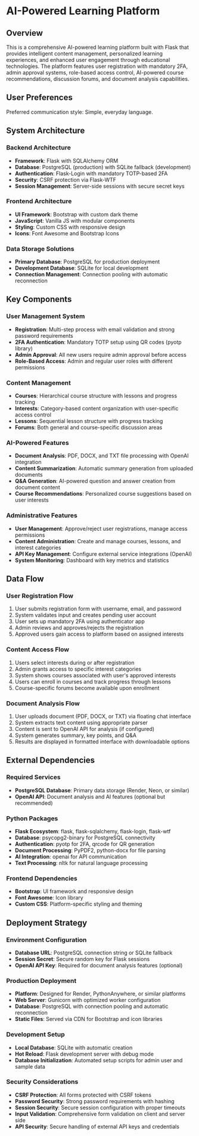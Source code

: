 # AI-Powered Learning Platform

## Overview

This is a comprehensive AI-powered learning platform built with Flask that provides intelligent content management, personalized learning experiences, and enhanced user engagement through educational technologies. The platform features user registration with mandatory 2FA, admin approval systems, role-based access control, AI-powered course recommendations, discussion forums, and document analysis capabilities.

## User Preferences

Preferred communication style: Simple, everyday language.

## System Architecture

### Backend Architecture
- **Framework**: Flask with SQLAlchemy ORM
- **Database**: PostgreSQL (production) with SQLite fallback (development)
- **Authentication**: Flask-Login with mandatory TOTP-based 2FA
- **Security**: CSRF protection via Flask-WTF
- **Session Management**: Server-side sessions with secure secret keys

### Frontend Architecture
- **UI Framework**: Bootstrap with custom dark theme
- **JavaScript**: Vanilla JS with modular components
- **Styling**: Custom CSS with responsive design
- **Icons**: Font Awesome and Bootstrap Icons

### Data Storage Solutions
- **Primary Database**: PostgreSQL for production deployment
- **Development Database**: SQLite for local development
- **Connection Management**: Connection pooling with automatic reconnection

## Key Components

### User Management System
- **Registration**: Multi-step process with email validation and strong password requirements
- **2FA Authentication**: Mandatory TOTP setup using QR codes (pyotp library)
- **Admin Approval**: All new users require admin approval before access
- **Role-Based Access**: Admin and regular user roles with different permissions

### Content Management
- **Courses**: Hierarchical course structure with lessons and progress tracking
- **Interests**: Category-based content organization with user-specific access control
- **Lessons**: Sequential lesson structure with progress tracking
- **Forums**: Both general and course-specific discussion areas

### AI-Powered Features
- **Document Analysis**: PDF, DOCX, and TXT file processing with OpenAI integration
- **Content Summarization**: Automatic summary generation from uploaded documents
- **Q&A Generation**: AI-powered question and answer creation from document content
- **Course Recommendations**: Personalized course suggestions based on user interests

### Administrative Features
- **User Management**: Approve/reject user registrations, manage access permissions
- **Content Administration**: Create and manage courses, lessons, and interest categories
- **API Key Management**: Configure external service integrations (OpenAI)
- **System Monitoring**: Dashboard with key metrics and statistics

## Data Flow

### User Registration Flow
1. User submits registration form with username, email, and password
2. System validates input and creates pending user account
3. User sets up mandatory 2FA using authenticator app
4. Admin reviews and approves/rejects the registration
5. Approved users gain access to platform based on assigned interests

### Content Access Flow
1. Users select interests during or after registration
2. Admin grants access to specific interest categories
3. System shows courses associated with user's approved interests
4. Users can enroll in courses and track progress through lessons
5. Course-specific forums become available upon enrollment

### Document Analysis Flow
1. User uploads document (PDF, DOCX, or TXT) via floating chat interface
2. System extracts text content using appropriate parser
3. Content is sent to OpenAI API for analysis (if configured)
4. System generates summary, key points, and Q&A
5. Results are displayed in formatted interface with downloadable options

## External Dependencies

### Required Services
- **PostgreSQL Database**: Primary data storage (Render, Neon, or similar)
- **OpenAI API**: Document analysis and AI features (optional but recommended)

### Python Packages
- **Flask Ecosystem**: flask, flask-sqlalchemy, flask-login, flask-wtf
- **Database**: psycopg2-binary for PostgreSQL connectivity
- **Authentication**: pyotp for 2FA, qrcode for QR generation
- **Document Processing**: PyPDF2, python-docx for file parsing
- **AI Integration**: openai for API communication
- **Text Processing**: nltk for natural language processing

### Frontend Dependencies
- **Bootstrap**: UI framework and responsive design
- **Font Awesome**: Icon library
- **Custom CSS**: Platform-specific styling and theming

## Deployment Strategy

### Environment Configuration
- **Database URL**: PostgreSQL connection string or SQLite fallback
- **Session Secret**: Secure random key for Flask sessions
- **OpenAI API Key**: Required for document analysis features (optional)

### Production Deployment
- **Platform**: Designed for Render, PythonAnywhere, or similar platforms
- **Web Server**: Gunicorn with optimized worker configuration
- **Database**: PostgreSQL with connection pooling and automatic reconnection
- **Static Files**: Served via CDN for Bootstrap and icon libraries

### Development Setup
- **Local Database**: SQLite with automatic creation
- **Hot Reload**: Flask development server with debug mode
- **Database Initialization**: Automated setup scripts for admin user and sample data

### Security Considerations
- **CSRF Protection**: All forms protected with CSRF tokens
- **Password Security**: Strong password requirements with hashing
- **Session Security**: Secure session configuration with proper timeouts
- **Input Validation**: Comprehensive form validation on client and server side
- **API Security**: Secure handling of external API keys and credentials